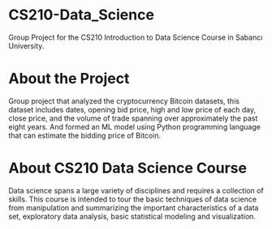 # CS210-Data_Science
Group Project for the CS210 Introduction to Data Science Course in Sabancı University.

# About the Project

Group project that analyzed the cryptocurrency Bitcoin datasets, this dataset includes dates, opening bid price, high and low price of each day, close price, and the volume of trade spanning over approximately the past eight years. And formed an ML model using Python programming language that can estimate the bidding price of Bitcoin. 

 
 # About CS210 Data Science Course 
 Data science spans a large variety of disciplines and requires a collection of skills. This course is intended to tour the basic techniques of data science from manipulation and summarizing the important characteristics of a data set, exploratory data analysis, basic statistical modeling and visualization.
 





